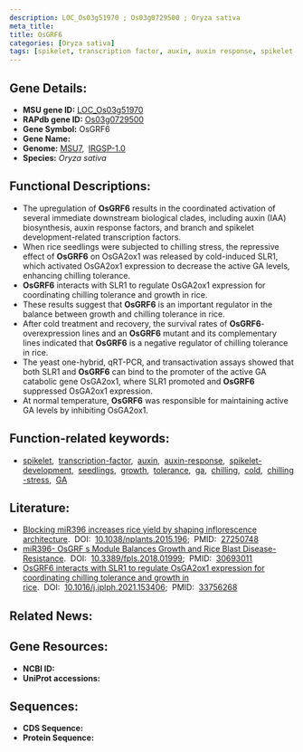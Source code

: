 ```yaml
---
description: LOC_Os03g51970 ; Os03g0729500 ; Oryza sativa
meta_title:
title: OsGRF6
categories: [Oryza sativa]
tags: [spikelet, transcription factor, auxin, auxin response, spikelet development, seedlings, growth, tolerance,  ga , chilling, cold, chilling stress, GA]
---
```


## Gene Details:
- **MSU gene ID:** [LOC_Os03g51970](http://rice.uga.edu/cgi-bin/ORF_infopage.cgi?orf=LOC_Os03g51970)  
- **RAPdb gene ID:** [Os03g0729500](https://rapdb.dna.affrc.go.jp/locus/?name=Os03g0729500)  
- **Gene Symbol:** OsGRF6
- **Gene Name:**
- **Genome:**  [MSU7](http://rice.uga.edu/),&nbsp;&nbsp;[IRGSP-1.0](https://rapdb.dna.affrc.go.jp/download/irgsp1.html)
- **Species:** *Oryza sativa*

## Functional Descriptions:
   - The upregulation of **OsGRF6** results in the coordinated activation of several immediate downstream biological clades, including auxin (IAA) biosynthesis, auxin response factors, and branch and spikelet development-related transcription factors.
   - When rice seedlings were subjected to chilling stress, the repressive effect of **OsGRF6** on OsGA2ox1 was released by cold-induced SLR1, which activated OsGA2ox1 expression to decrease the active GA levels, enhancing chilling tolerance.
   - **OsGRF6** interacts with SLR1 to regulate OsGA2ox1 expression for coordinating chilling tolerance and growth in rice.
   - These results suggest that **OsGRF6** is an important regulator in the balance between growth and chilling tolerance in rice.
   - After cold treatment and recovery, the survival rates of **OsGRF6**-overexpression lines and an **OsGRF6** mutant and its complementary lines indicated that **OsGRF6** is a negative regulator of chilling tolerance in rice.
   - The yeast one-hybrid, qRT-PCR, and transactivation assays showed that both SLR1 and **OsGRF6** can bind to the promoter of the active GA catabolic gene OsGA2ox1, where SLR1 promoted and **OsGRF6** suppressed OsGA2ox1 expression.
   - At normal temperature, **OsGRF6** was responsible for maintaining active GA levels by inhibiting OsGA2ox1.

## Function-related keywords:
   - [spikelet](/tags/spikelet/),&nbsp;&nbsp;[transcription-factor](/tags/transcription-factor/),&nbsp;&nbsp;[auxin](/tags/auxin/),&nbsp;&nbsp;[auxin-response](/tags/auxin-response/),&nbsp;&nbsp;[spikelet-development](/tags/spikelet-development/),&nbsp;&nbsp;[seedlings](/tags/seedlings/),&nbsp;&nbsp;[growth](/tags/growth/),&nbsp;&nbsp;[tolerance](/tags/tolerance/),&nbsp;&nbsp;[ga](/tags/ga/),&nbsp;&nbsp;[chilling](/tags/chilling/),&nbsp;&nbsp;[cold](/tags/cold/),&nbsp;&nbsp;[chilling-stress](/tags/chilling-stress/),&nbsp;&nbsp;[GA](/tags/GA/)

## Literature:
   - [Blocking miR396 increases rice yield by shaping inflorescence architecture](https://www.doi.org/10.1038/nplants.2015.196).&nbsp;&nbsp;DOI:&nbsp;&nbsp;[10.1038/nplants.2015.196](https://www.doi.org/10.1038/nplants.2015.196);&nbsp;&nbsp;PMID:&nbsp;&nbsp;[27250748](https://pubmed.ncbi.nlm.nih.gov/27250748/)
   - [miR396- OsGRF s Module Balances Growth and Rice Blast Disease-Resistance](https://www.doi.org/10.3389/fpls.2018.01999).&nbsp;&nbsp;DOI:&nbsp;&nbsp;[10.3389/fpls.2018.01999](https://www.doi.org/10.3389/fpls.2018.01999);&nbsp;&nbsp;PMID:&nbsp;&nbsp;[30693011](https://pubmed.ncbi.nlm.nih.gov/30693011/)
   - [OsGRF6 interacts with SLR1 to regulate OsGA2ox1 expression for coordinating chilling tolerance and growth in rice](https://www.doi.org/10.1016/j.jplph.2021.153406).&nbsp;&nbsp;DOI:&nbsp;&nbsp;[10.1016/j.jplph.2021.153406](https://www.doi.org/10.1016/j.jplph.2021.153406);&nbsp;&nbsp;PMID:&nbsp;&nbsp;[33756268](https://pubmed.ncbi.nlm.nih.gov/33756268/)

## Related News:

## Gene Resources:
- **NCBI ID:**  []()
- **UniProt accessions:** [](https://www.uniprot.org/uniprotkb//entry)

## Sequences:
- **CDS Sequence:**
- **Protein Sequence:**
